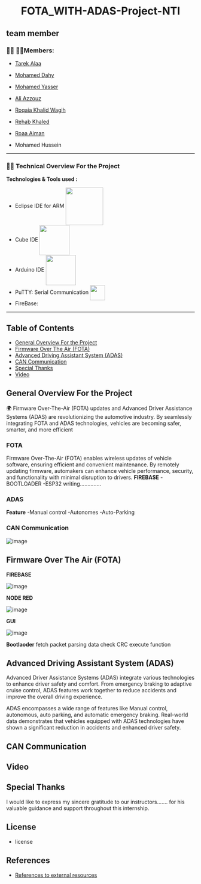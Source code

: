# <p align="center">FOTA_WITH-ADAS-Project-NTI</p>

## team member
### 👨‍🎓 👩‍🎓Members:



- <a href="https://www.linkedin.com/in/tarek-alaa-468117204?utm_source=share&utm_campaign=share_via&utm_content=profile&utm_medium=android_app" target="_blank">Tarek Alaa</a>

- <a href="https://www.linkedin.com/in/mohamed-dahy-6250631b6?utm_source=share&utm_campaign=share_via&utm_content=profile&utm_medium=android_app" target="_blank"> Mohamed Dahy</a>

- <a href="https://www.linkedin.com/in/mohamed-yasser-b9ba9716b/?utm_source=share&utm_campaign=share_via&utm_content=profile&utm_medium=ios_app" target="_blank">Mohamed Yasser</a>

- <a href="https://www.linkedin.com/in/ali-azzouz-b88b5b11a?utm_source=share&utm_campaign=share_via&utm_content=profile&utm_medium=android_app" target="_blank">Ali Azzouz</a>

- <a href="https://www.linkedin.com/in/roqaia-khalid-wagih-932804187/" target="_blank">Roqaia Khalid Wagih</a>

- <a href="https://www.linkedin.com/in/rehab-khaled-449b46246?utm_source=share&utm_campaign=share_via&utm_content=profile&utm_medium=android_app" target="_blank"> Rehab Khaled</a>

- <a href="https://www.linkedin.com/in/roaa-aiman-0613a41b7/" target="_blank">Roaa Aiman</a> 

- Mohamed Hussein
<hr>

### 👨‍💻 Technical Overview For the Project

**Technologies & Tools used :**

- Eclipse IDE for ARM <img width="100" align="center" src="/assets/Main/eclipseLogo.png">
- Cube IDE <img width="80" align="center" src="/assets/Main/cubeLogo.png">
- Arduino IDE <img width="80" align="center" src="/assets/Main/arduinoLogo.png">
- PuTTY: Serial Communication <img width="40" align="center" src="/assets/Main/puttyLogo.png">
- FireBase:
<hr>


## Table of Contents

- [General Overview For the Project](#General-Overview-For-the-Project)
- [Firmware Over The Air (FOTA)](#Firmware-Over-The-Air-(FOTA))
- [Advanced Driving Assistant System (ADAS)](#Advanced-Driving-Assistant-System-(ADAS))
- [CAN Communication](#CAN-Communication)
- [Special Thanks](#Special-Thanks)
- [Video](#Video)
## General Overview For the Project
🌍 Firmware Over-The-Air (FOTA) updates and Advanced Driver Assistance Systems (ADAS) are revolutionizing the automotive industry. By seamlessly integrating FOTA and ADAS technologies, vehicles are becoming safer, smarter, and more efficient
### FOTA
Firmware Over-The-Air (FOTA) enables wireless updates of vehicle software, ensuring efficient and convenient maintenance. By remotely updating firmware, automakers can enhance vehicle performance, security, and functionality with minimal disruption to drivers.
**FIREBASE**
-BOOTLOADER
-ESP32
writing..............
### ADAS

**Feature**
-Manual control
-Autonomes
-Auto-Parking 
### CAN Communication 

![image](https://github.com/RoqaiaWagih/finalproject/assets/109293965/10b9d0e1-f1b1-46fd-9c75-ce33575705c7)

## Firmware Over The Air (FOTA)

**FIREBASE**

![image](https://github.com/RoqaiaWagih/finalproject/assets/109293965/aaa70e0c-c34e-44cb-9e85-5a981a6180b5)

**NODE RED**

![image](https://github.com/RoqaiaWagih/finalproject/assets/109293965/162995f1-6590-4a8d-b2e8-8f65718d8b26)

**GUI**

![image](https://github.com/RoqaiaWagih/finalproject/assets/109293965/4e5a70a9-119e-41bb-8c6e-03aec39c5025)

**Bootlaoder**
fetch packet
parsing data 
check CRC 
execute function

## Advanced Driving Assistant System (ADAS)
Advanced Driver Assistance Systems (ADAS) integrate various technologies to enhance driver safety and comfort. From emergency braking to adaptive cruise control, ADAS features work together to reduce accidents and improve the overall driving experience.

ADAS encompasses a wide range of features like Manual control, autonomous, auto parking, and automatic emergency braking. Real-world data demonstrates  that vehicles equipped with ADAS technologies have shown a significant reduction in accidents and enhanced driver safety.

## CAN Communication
## Video 

## Special Thanks

I would like to express my sincere gratitude to our instructors....... for his valuable guidance and support throughout this internship.

## License
- license

## References
- [References to external resources](https://www.st.com/resource/en/datasheet/stm32f103ze.pdf)
